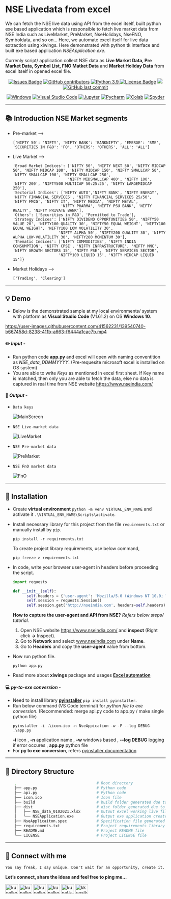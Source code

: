 # NSE Livedata from excel
We can fetch the NSE live data using API from the excel itself, built python exe based application which is responsible to fetch live market data from NSE India such as LiveMarket, PreMarket, NseHolidays, NseFNO, Symboldata, and so on... Here, we automate excel itself for live data extraction using xlwings. Here demonstrated with python tk interface and built exe based application _NSEApplication.exe_.

Currenly script/ application collect NSE data as __Live Market Data, Pre Market Data, Symbol List, FNO Matket Data__ and __Market Holiday Data__ from excel itself in opened excel file.

<div align="center">
  <a href="https://github.com/kunalk3/NSE_Livedata_from_excel_extraction/issues"><img src="https://img.shields.io/github/issues/kunalk3/NSE_Livedata_from_excel_extraction" alt="Issues Badge"></a>
  <a href="https://github.com/kunalk3/NSE_Livedata_from_excel_extraction/graphs/contributors"><img src="https://img.shields.io/github/contributors/kunalk3/NSE_Livedata_from_excel_extraction?color=872EC4" alt="GitHub contributors"></a>
  <a href="https://www.python.org/downloads/release/python-390/"><img src="https://img.shields.io/static/v1?label=python&message=v3.9&color=faff00" alt="Python 3.9"</a>
  <a href="https://github.com/kunalk3/NSE_Livedata_from_excel_extraction/blob/main/LICENSE"><img src="https://img.shields.io/github/license/kunalk3/NSE_Livedata_from_excel_extraction?color=019CE0" alt="License Badge"/></a>
  <a href="https://github.com/kunalk3/NSE_Livedata_from_excel_extraction"><img src="https://img.shields.io/badge/lang-eng-ff1100"></img></a>
  <a href="https://github.com/kunalk3/NSE_Livedata_from_excel_extraction"><img src="https://img.shields.io/github/last-commit/kunalk3/NSE_Livedata_from_excel_extraction?color=309a02" alt="GitHub last commit">
</div>

<div align="center">   
  
  [![Windows](https://img.shields.io/badge/WindowsOS-000000?style=flat-square&logo=windows&logoColor=white)](https://www.microsoft.com/en-in/)
  [![Visual Studio Code](https://img.shields.io/badge/VSCode-0078d7.svg?style=flat-square&logo=visual-studio-code&logoColor=white)](https://code.visualstudio.com/)
  [![Jupyter](https://img.shields.io/badge/Jupyter-F37626.svg?style=flat-square&logo=Jupyter&logoColor=white)](https://jupyter.org/)
  [![Pycharm](https://img.shields.io/badge/Pycharm-41c907.svg?style=flat-square&logo=Pycharm&logoColor=white)](https://www.jetbrains.com/pycharm/)
  [![Colab](https://img.shields.io/badge/Colab-F9AB00.svg?style=flat-square&logo=googlecolab&logoColor=white)](https://colab.research.google.com/?utm_source=scs-index/)
  [![Spyder](https://img.shields.io/badge/Spyder-838485.svg?style=flat-square&logo=spyder%20ide&logoColor=white)](https://www.spyder-ide.org/)
</div>
  
---
## :books: Introduction NSE Market segments
- Pre-market -->
  
      ['NIFTY 50': 'NIFTY', 'NIFTY BANK': 'BANKNIFTY', 'EMERGE': 'SME', 'SECURITIES IN F&O': 'FO', 'OTHERS': 'OTHERS', 'ALL': 'ALL']
  
- Live Market -->
  
      'Broad Market Indices': ['NIFTY 50', 'NIFTY NEXT 50', 'NIFTY MIDCAP 50', 'NIFTY MIDCAP 100', 'NIFTY MIDCAP 150', 'NIFTY SMALLCAP 50', 'NIFTY SMALLCAP 100', 'NIFTY SMALLCAP 250', 
                              'NIFTY MIDSMALLCAP 400', 'NIFTY 100', 'NIFTY 200', 'NIFTY500 MULTICAP 50:25:25', 'NIFTY LARGEMIDCAP 250'],
      'Sectorial Indices': ['NIFTY AUTO','NIFTY BANK', 'NIFTY ENERGY', 'NIFTY FINANCIAL SERVICES', 'NIFTY FINANCIAL SERVICES 25/50', 'NIFTY FMCG', 'NIFTY IT', 'NIFTY MEDIA', 'NIFTY METAL', 
                           'NIFTY PHARMA', 'NIFTY PSU BANK', 'NIFTY REALTY', 'NIFTY PRIVATE BANK'], 
      'Others': ['Securities in F&O', 'Permitted to Trade'], 
      'Strategy Indices': ['NIFTY DIVIDEND OPPORTUNITIES 50', 'NIFTY50 VALUE 20', 'NIFTY100 QUALITY 30', 'NIFTY50 EQUAL WEIGHT', 'NIFTY100 EQUAL WEIGHT', 'NIFTY100 LOW VOLATILITY 30', 
                          'NIFTY ALPHA 50', 'NIFTY200 QUALITY 30', 'NIFTY ALPHA LOW-VOLATILITY 30', 'NIFTY200 MOMENTUM 30'],
      'Thematic Indices': ['NIFTY COMMODITIES', 'NIFTY INDIA CONSUMPTION', 'NIFTY CPSE', 'NIFTY INFRASTRUCTURE', 'NIFTY MNC', 'NIFTY GROWTH SECTORS 15', 'NIFTY PSE', 'NIFTY SERVICES SECTOR', 
                          'NIFTY100 LIQUID 15', 'NIFTY MIDCAP LIQUID 15']}

- Market Holidays -->
  
      ['Trading', 'Clearing']

---
  
## :bulb: Demo
- Below is the demonstrated sample at my local environments/ system with platform as __Visual Studio Code__ (V1.61.2) on OS __Windows 10__. 

https://user-images.githubusercontent.com/41562231/139540740-b667458d-8238-411b-a663-f6444a1cac7b.mp4

#### :pencil2: _Input_ - 
- Run python code __app.py__ and excel will open with naming conventition as _NSE_data_DDMMYYYY_. (Pre-requesite microsoft excel is installed on OS system)
- You are able to write _Keys_ as mentioned in excel first sheet. If Key name is matched, then only you are able to fetch the data, else no data is captured in real time from NSE website https://www.nseindia.com/ 
  
#### :bookmark: _Output_ - 
- `Data keys`
  
  ![MainScreen](https://user-images.githubusercontent.com/41562231/139541491-fa2cd7fc-322d-468e-bdb9-819de0b6af6a.JPG)
  
- `NSE Live-market data`
  
  ![LiveMarket](https://user-images.githubusercontent.com/41562231/139541452-77960989-8a86-4edc-955b-51474e202ce0.JPG)

- `NSE Pre-market data`
  
  ![PreMarket](https://user-images.githubusercontent.com/41562231/139541416-85dddccb-b015-4760-bdc8-ba9855735ddc.JPG)

- `NSE FnO market data`
  
  ![FnO](https://user-images.githubusercontent.com/41562231/139541350-75b5e377-5852-422a-bd7b-13174a83db3b.JPG)

---
  
## :wrench: Installation
- Create __virtual environment__ `python -m venv VIRTUAL_ENV_NAME` and activate it `.\VIRTUAL_ENV_NAME\Scripts\activate`.
- Install necessary library for this project from the file `requirements.txt` or manually install by `pip`.
  ```
  pip install -r requirements.txt
  ```
  To create project library requirements, use below command,
  ```
  pip freeze > requirements.txt
  ```
- In code, write your browser user-agent in headers before proceeding the script.
  ```python
  import requests
  
  def __init__(self):
        self.headers = {'user-agent': 'Mozilla/5.0 (Windows NT 10.0; Win64; x64) AppleWebKit/537.36 (KHTML, like Gecko) Chrome/93.0.4577.63 Safari/537.36'}
        self.session = requests.Session()
        self.session.get('http://nseindia.com', headers=self.headers)
  ```
  __How to capture the user-agent and API from NSE?__ _Refers below steps/ tutorial._
  
    1. Open NSE website https://www.nseindia.com/ and __inspect__ (Right click __->__ Inspect).
    2. Go to __Network__ and select www.nseindia.com under __Name__.
    3. Go to __Headers__ and copy the __user-agent__ value from bottom.

- Now run python file.
  ``` 
  python app.py
  ```
- Read more about __xlwings__ package and usages [__Excel automation__](https://www.xlwings.org/)

#### :computer: _py-to-exe conversion_ - 
- Need to install library [__pyinstaller__](https://pypi.org/project/pyinstaller/) `pip install pyinstaller`.
- Run below command (VS Code terminal) for _python file to exe conversion_. (Recommended: merge api.py code to app.py / make single python file)
  ```
  pyinstaller -i .\icon.ico -n NseAppication -w -F --log DEBUG .\app.py
  ``` 
    __-i__ icon , __-n__ application name , __-w__ windows based , __--log DEBUG__ logging if error occures , __app.py__ python file
- For __py to exe conversion__, refers [pyinstaller documentation](https://pyinstaller.readthedocs.io/en/stable/usage.html)
  
---  

## :bookmark: Directory Structure 
```bash
    .                                   # Root directory
    ├── app.py                          # Python code
    ├── api.py                          # Python code
    ├── icon.ico                        # Icon file
    ├── build                           # build folder generated due to py-to-exe conversion
    ├── dist                            # dist folder generated due to py-to-exe conversion
    │   ├── NSE_data_0102021.xlsx       # Outout excel working live file created after launching exe application 
    │   └── NSEApplication.exe          # Output exe application created after py-to-exe conversion (Not uploaded exe file due to application size  )
    ├── NseApplicaiton.spec             # Specification file generated due to py-to-exe conversion
    ├── requirements.txt                # Project requirements library with versions
    ├── README.md                       # Project README file
    └── LICENSE                         # Project LICENSE file
```

---  
  
## :iphone: Connect with me
`You say freak, I say unique. Don't wait for an opportunity, create it.`
  
__Let’s connect, share the ideas and feel free to ping me...__
  
<div align="center"> 
  <p align="left">
    <a href="https://linkedin.com/in/kunalkolhe3" target="blank"><img align="center" src="https://cdn.jsdelivr.net/npm/simple-icons@3.0.1/icons/linkedin.svg" alt="kunalkolhe3" height="30" width="40"/></a>
    <a href="https://github.com/kunalk3/" target="blank"><img align="center" src="https://cdn.jsdelivr.net/npm/simple-icons@3.0.1/icons/github.svg" alt="kunalkolhe3" height="30" width="40"/></a>
    <a href="mailto:kunalkolhe333@gmail.com" target="blank"><img align="center" src="https://cdn.jsdelivr.net/npm/simple-icons@3.0.1/icons/gmail.svg" alt="kunalkolhe333" height="30" width="40"/></a>
    <a href="https://www.hackerrank.com/kunalkolhe333" target="blank"><img align="center" src="https://cdn.jsdelivr.net/npm/simple-icons@3.0.1/icons/hackerrank.svg" alt="kunalkolhe333" height="30" width="40"/></a>
    <a href="https://fb.com/kunal.kolhe.98" target="blank"><img align="center" src="https://cdn.jsdelivr.net/npm/simple-icons@3.0.1/icons/facebook.svg" alt="kunal.kolhe.98" height="30" width="40"/></a>
    <a href="https://instagram.com/kkunalkkolhe" target="blank"><img align="center" src="https://cdn.jsdelivr.net/npm/simple-icons@3.0.1/icons/instagram.svg" alt="kkunalkkolhe" height="30" width="40"/></a>
  </p>
</div> 


